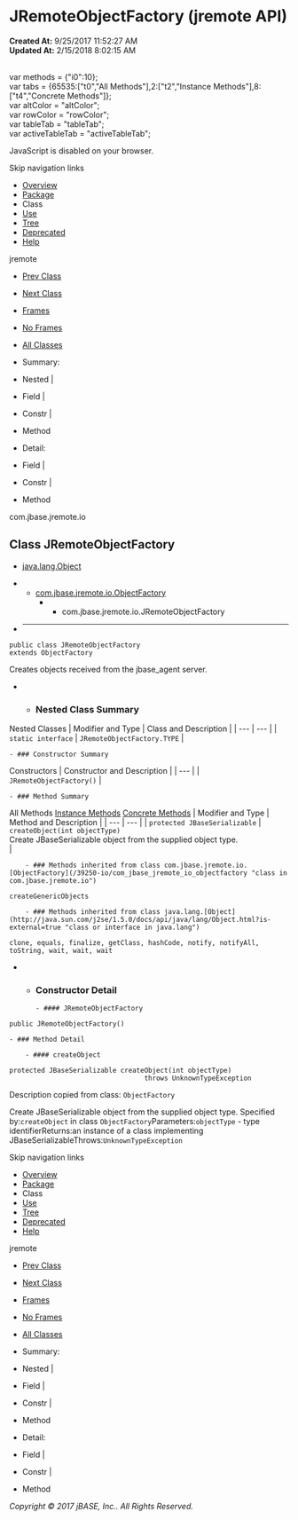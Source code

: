# JRemoteObjectFactory (jremote   API)

**Created At:** 9/25/2017 11:52:27 AM  
**Updated At:** 2/15/2018 8:02:15 AM  

<!--<br>    try {<br>        if (location.href.indexOf('is-external=true') == -1) {<br>            parent.document.title="JRemoteObjectFactory (jremote   API)";<br>        }<br>    }<br>    catch(err) {<br>    }<br>//--><br>var methods = {"i0":10};<br>var tabs = {65535:["t0","All Methods"],2:["t2","Instance Methods"],8:["t4","Concrete Methods"]};<br>var altColor = "altColor";<br>var rowColor = "rowColor";<br>var tableTab = "tableTab";<br>var activeTableTab = "activeTableTab";
JavaScript is disabled on your browser.

Skip navigation links

- [Overview](../../../../overview-summary.html)
- [Package](/39250-io/com_jbase_jremote_io_package-summary)
- Class
- [Use](/39253-class-use/com_jbase_jremote_io_class-use_JRemoteObjectFactory)
- [Tree](/39250-io/com_jbase_jremote_io_package-tree)
- [Deprecated](../../../../deprecated-list.html)
- [Help](../../../../help-doc.html)


jremote <br>

- [Prev Class](/39250-io/com_jbase_jremote_io_jfileimpl "class in com.jbase.jremote.io")
- [Next Class](/39250-io/com_jbase_jremote_io_JRemoteObjectFactory.TYPE "interface in com.jbase.jremote.io")


- [Frames](../../../../index.html?com/jbase/jremote/io//39250-io/com_jbase_jremote_io_JRemoteObjectFactory)
- [No Frames](/39250-io/com_jbase_jremote_io_JRemoteObjectFactory)


- [All Classes](../../../../allclasses-noframe.html)


<!--<br>  allClassesLink = document.getElementById("allclasses\_navbar\_top");<br>  if(window==top) {<br>    allClassesLink.style.display = "block";<br>  }<br>  else {<br>    allClassesLink.style.display = "none";<br>  }<br>  //-->

- Summary:
- Nested |
- Field |
- Constr |
- Method


- Detail:
- Field |
- Constr |
- Method

com.jbase.jremote.io

## Class JRemoteObjectFactory

- [java.lang.Object](http://java.sun.com/j2se/1.5.0/docs/api/java/lang/Object.html?is-external=true "class or interface in java.lang")
- - [com.jbase.jremote.io.ObjectFactory](/39250-io/com_jbase_jremote_io_objectfactory "class in com.jbase.jremote.io")
    - - com.jbase.jremote.io.JRemoteObjectFactory


- * * *


```
public class JRemoteObjectFactory
extends ObjectFactory
```

Creates objects received from the jbase\_agent server.

- - ### Nested Class Summary


Nested Classes | Modifier and Type | Class and Description |
| --- | --- |
| `static interface` | `JRemoteObjectFactory.TYPE`  |


    - ### Constructor Summary


Constructors | Constructor and Description |
| --- |
| `JRemoteObjectFactory()`  |


    - ### Method Summary


All Methods [Instance Methods](javascript:show%282%29;) [Concrete Methods](javascript:show%288%29;) | Modifier and Type | Method and Description |
| --- | --- |
| `protected JBaseSerializable` | `createObject(int objectType)`<br>Create JBaseSerializable object from the supplied object type.<br> |


        - ### Methods inherited from class com.jbase.jremote.io.[ObjectFactory](/39250-io/com_jbase_jremote_io_objectfactory "class in com.jbase.jremote.io")
`createGenericObjects`


        - ### Methods inherited from class java.lang.[Object](http://java.sun.com/j2se/1.5.0/docs/api/java/lang/Object.html?is-external=true "class or interface in java.lang")
`clone, equals, finalize, getClass, hashCode, notify, notifyAll, toString, wait, wait, wait`

- - ### Constructor Detail

        - #### JRemoteObjectFactory

```
public JRemoteObjectFactory()
```


    - ### Method Detail

        - #### createObject

```
protected JBaseSerializable createObject(int objectType)
                                  throws UnknownTypeException
```

Description copied from class: `ObjectFactory`

Create JBaseSerializable object from the supplied object type.
Specified by:`createObject` in class `ObjectFactory`Parameters:`objectType` - type identifierReturns:an instance of a class implementing JBaseSerializableThrows:`UnknownTypeException`

Skip navigation links

- [Overview](../../../../overview-summary.html)
- [Package](/39250-io/com_jbase_jremote_io_package-summary)
- Class
- [Use](/39253-class-use/com_jbase_jremote_io_class-use_JRemoteObjectFactory)
- [Tree](/39250-io/com_jbase_jremote_io_package-tree)
- [Deprecated](../../../../deprecated-list.html)
- [Help](../../../../help-doc.html)


jremote <br>

- [Prev Class](/39250-io/com_jbase_jremote_io_jfileimpl "class in com.jbase.jremote.io")
- [Next Class](/39250-io/com_jbase_jremote_io_JRemoteObjectFactory.TYPE "interface in com.jbase.jremote.io")


- [Frames](../../../../index.html?com/jbase/jremote/io//39250-io/com_jbase_jremote_io_JRemoteObjectFactory)
- [No Frames](/39250-io/com_jbase_jremote_io_JRemoteObjectFactory)


- [All Classes](../../../../allclasses-noframe.html)


<!--<br>  allClassesLink = document.getElementById("allclasses\_navbar\_bottom");<br>  if(window==top) {<br>    allClassesLink.style.display = "block";<br>  }<br>  else {<br>    allClassesLink.style.display = "none";<br>  }<br>  //-->

- Summary:
- Nested |
- Field |
- Constr |
- Method


- Detail:
- Field |
- Constr |
- Method

*Copyright © 2017 jBASE, Inc.. All Rights Reserved.*

